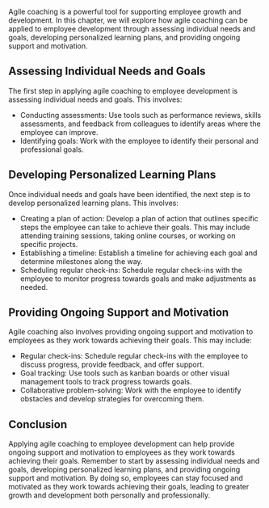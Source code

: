 
Agile coaching is a powerful tool for supporting employee growth and development. In this chapter, we will explore how agile coaching can be applied to employee development through assessing individual needs and goals, developing personalized learning plans, and providing ongoing support and motivation.

Assessing Individual Needs and Goals
------------------------------------

The first step in applying agile coaching to employee development is assessing individual needs and goals. This involves:

* Conducting assessments: Use tools such as performance reviews, skills assessments, and feedback from colleagues to identify areas where the employee can improve.
* Identifying goals: Work with the employee to identify their personal and professional goals.

Developing Personalized Learning Plans
--------------------------------------

Once individual needs and goals have been identified, the next step is to develop personalized learning plans. This involves:

* Creating a plan of action: Develop a plan of action that outlines specific steps the employee can take to achieve their goals. This may include attending training sessions, taking online courses, or working on specific projects.
* Establishing a timeline: Establish a timeline for achieving each goal and determine milestones along the way.
* Scheduling regular check-ins: Schedule regular check-ins with the employee to monitor progress towards goals and make adjustments as needed.

Providing Ongoing Support and Motivation
----------------------------------------

Agile coaching also involves providing ongoing support and motivation to employees as they work towards achieving their goals. This may include:

* Regular check-ins: Schedule regular check-ins with the employee to discuss progress, provide feedback, and offer support.
* Goal tracking: Use tools such as kanban boards or other visual management tools to track progress towards goals.
* Collaborative problem-solving: Work with the employee to identify obstacles and develop strategies for overcoming them.

Conclusion
----------

Applying agile coaching to employee development can help provide ongoing support and motivation to employees as they work towards achieving their goals. Remember to start by assessing individual needs and goals, developing personalized learning plans, and providing ongoing support and motivation. By doing so, employees can stay focused and motivated as they work towards achieving their goals, leading to greater growth and development both personally and professionally.
